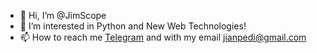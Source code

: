 - 👋 Hi, I’m @JimScope
- 👀 I’m interested in Python and New Web Technologies!
- 📫 How to reach me [Telegram](https://t.me/JimScope) and with my email [jianpedi@gmail.com](mailto://jianpedi@gmail.com)

<!---
JimScope/JimScope is a ✨ special ✨ repository because its `README.md` (this file) appears on your GitHub profile.
You can click the Preview link to take a look at your changes.
--->
